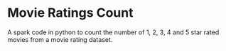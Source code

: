# Movie Ratings Count
A spark code in python to count the number of 1, 2, 3, 4 and 5 star rated movies from a movie rating dataset.
